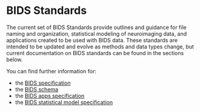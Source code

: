 # BIDS Standards

The current set of BIDS Standards provide outlines and guidance
for file naming and organization, statistical modeling of neuroimaging data,
and applications created to be used with BIDS data.
These standards are intended to be updated and evolve as methods and data types change,
but current documentation on BIDS standards can be found in the sections below.

You can find further information for:

-   the [BIDS specification](./bids_specification/index.md)
-   the [BIDS schema]((./schema/index.md))
-   the [BIDS apps specification](./bids_app_specification/index.md)
-   the [BIDS statistical model specification](.//bids_stats_model/index.md)
